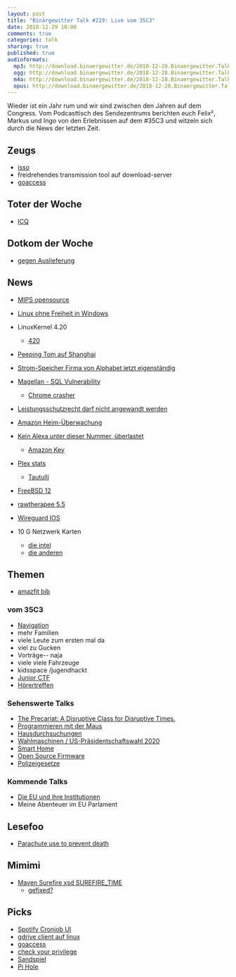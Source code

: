 ```yaml
---
layout: post
title: "Binärgewitter Talk #219: Live vom 35C3"
date: 2018-12-29 18:00
comments: true
categories: talk
sharing: true
published: true
audioformats:
  mp3: http://download.binaergewitter.de/2018-12-28.Binaergewitter.Talk.219.mp3
  ogg: http://download.binaergewitter.de/2018-12-28.Binaergewitter.Talk.219.ogg
  m4a: http://download.binaergewitter.de/2018-12-28.Binaergewitter.Talk.219.m4a
  opus: http://download.binaergewitter.de/2018-12-28.Binaergewitter.Talk.219.opus
---
```

Wieder ist ein Jahr rum und wir sind zwischen den Jahren auf dem Congress. Vom Podcasttisch des Sendezentrums berichten euch Felix², Markus und Ingo von den 
Erlebnissen auf dem #35C3 und witzeln sich durch die News der letzten Zeit.


## Zeugs
- [isso](https://github.com/posativ/isso )
- freidrehendes transmission tool auf download-server
- [goaccess]( https://goaccess.io )

## Toter der Woche
- [ICQ]( https://www.golem.de/news/instant-messaging-icq-blockiert-alle-alternativen-messenger-clients-1812-138427.html )

## Dotkom der Woche
- [gegen Auslieferung]( https://www.heise.de/newsticker/meldung/Kim-Dotcom-kann-gegen-Auslieferung-an-USA-Berufung-einlegen-4257316.html )

## News
- [MIPS opensource]( https://www.golem.de/news/cpu-befehlssatz-mips-soll-open-source-werden-1812-138302.html )
- [Linux ohne Freiheit in Windows]( https://tech.slashdot.org/story/18/12/17/2041255/red-hat-enterprise-linux-comes-to-windows-10-in-the-form-of-wlinux-enterprise 
)
- LinuxKernel 4.20
  * [420]( https://pbs.twimg.com/media/DbPP7maU0AAnK5y.jpg )
- [Peeping Tom auf Shanghai]( http://sh-meet.bigpixel.cn/ )
- [Strom-Speicher Firma von Alphabet jetzt eigenständig]( 
https://www.heise.de/newsticker/meldung/Strom-Zwischenspeicher-Alphabet-Tochter-Malta-wird-eigenstaendiges-Unternehmen-4258651.html )
- [Magellan - SQL Vulnerability]( https://blade.tencent.com/magellan/index_en.html )
  * [Chrome crasher](https://worthdoingbadly.com/sqlitebug/ )
- [Leistungsschutzrecht darf nicht angewandt werden]( 
https://www.heise.de/newsticker/meldung/EuGH-Anwalt-Leistungsschutzrecht-darf-nicht-angewandt-werden-4249611.html )
- [Amazon Heim-Überwachung]( https://www.aclu.org/blog/privacy-technology/surveillance-technologies/amazons-disturbing-plan-add-face-surveillance-yo-0 )
- [Kein Alexa unter dieser Nummer, überlastet]( https://www.heise.de/newsticker/meldung/Amazon-Alexa-an-Weihnachten-ueberlastet-4259422.html )
  * [Amazon Key]( https://www.amazon.com/b?ie=UTF8&node=17861200011 )
- [Plex stats]( https://www.plex.tv/blog/rocking-around-the-christmas-dashboard/ )
  * [Tautulli]( https://github.com/Tautulli/Tautulli )
- [FreeBSD 12]( https://www.heise.de/ix/meldung/FreeBSD-12-mit-Optimierungen-fuer-AMD-Zen-und-VMs-in-Jails-4248272.html )
- [rawtherapee 5.5]( https://rawtherapee.com/blog/rawtherapee-5.5-released )
- [Wireguard IOS]( https://www.golem.de/news/security-wireguard-vpn-fuer-ios-verfuegbar-1812-138417.html )

- 10 G Netzwerk Karten
  * [die intel]( https://amzn.to/2GGAIpc )
  * [die anderen]( https://amzn.to/2RpQdWA )


## Themen

- [amazfit bib]( https://amzn.to/2QWDJq3 )

### vom 35C3
- [Navigation]( https://35c3.c3nav.de ) 
- mehr Familien
- viele Leute zum ersten mal da
- viel zu Gucken
- Vorträge-- naja
- viele viele Fahrzeuge
- kidsspace /jugendhackt
- [Junior CTF]( https://junior.35c3ctf.ccc.ac/challenges/ )
- [Hörertreffen]( https://twitter.com/ingoebel/status/1078601547649597442 )

### Sehenswerte Talks

- [The Precariat: A Disruptive Class for Disruptive Times.]( https://media.ccc.de/v/35c3-10021-the_precariat_a_disruptive_class_for_disruptive_times )
- [Programmieren mit der Maus](https://media.ccc.de/v/35c3-38-programmieren-mit-der-maus)
- [Hausdurchsuchungen](https://media.ccc.de/v/35c3-10018-verhalten_bei_hausdurchsuchungen)
- [Wahlmaschinen / US-Präsidentschaftswahl 2020]( https://media.ccc.de/v/35c3-9917-election_cybersecurity_progress_report )
- [Smart Home](https://media.ccc.de/v/35c3-9723-smart_home_-_smart_hack)
- [Open Source Firmware]( https://media.ccc.de/v/35c3-9778-open_source_firmware )
- [Polizeigesetze]( https://media.ccc.de/v/35c3-10015-polizeigesetze )


### Kommende Talks
- [Die EU und ihre Institutionen]( https://media.ccc.de/v/35c3-10010-die_eu_und_ihre_institutionen )
- Meine Abenteuer im EU Parlament

## Lesefoo
- [Parachute use to prevent death]( https://www.bmj.com/content/363/bmj.k5094 )

## Mimimi
- [Maven Surefire xsd SUREFIRE_TIME]( https://issues.apache.org/jira/browse/SUREFIRE-1533 )
  * [gefixed?]( http://maven.apache.org/surefire/maven-surefire-plugin/xsd/surefire-test-report.xsd )
  
## Picks

- [Spotify Cronjob UI]( https://github.com/spotify/luigi )
- [gdrive client auf linux]( https://abevoelker.github.io/how-long-since-google-said-a-google-drive-linux-client-is-coming/ )
- [goaccess]( https://goaccess.io/ )
- [check your privilege]( https://checkyourprivilege.org/ )
- [Sandspiel]( https://news.ycombinator.com/item?id=18696291 )
- [Pi Hole]( https://pi-hole.net/ )
